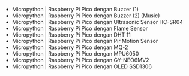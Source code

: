 - Micropython | Raspberry Pi Pico dengan Buzzer (1)
- Micropython | Raspberry Pi Pico dengan Buzzer (2) (Music)
- Micropython | Raspberry Pi Pico dengan Ultrasonic Sensor HC-SR04
- Micropython | Raspberry Pi Pico dengan Flame Sensor
- Micropython | Raspberry Pi Pico dengan DHT 11 
- Micropython | Raspberry Pi Pico dengan Pir Motion Sensor
- Micropython | Raspberry Pi Pico dengan MQ-2
- Micropython | Raspberry Pi Pico dengan MPU6050
- Micropython | Raspberry Pi Pico dengan GY-NEO6MV2
- Micropython | Raspberry Pi Pico dengan OLED SSD1306